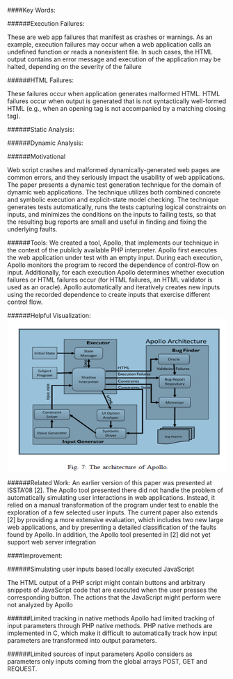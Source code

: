 ####Key Words:

######Execution Failures: 

These are web app failures that manifest as crashes or warnings. As an example, execution failures may occur when a web application calls an undefined function or reads a nonexistent file. In such cases, the HTML output contains an error message and execution of the application may be halted, depending on the severity of the failure

######HTML Failures: 

These failures occur when application generates malformed HTML. HTML failures occur when output is generated that is not syntactically well-formed HTML (e.g., when an opening tag is not accompanied by a matching closing tag).

######Static Analysis:

######Dynamic Analysis:


######Motivational 

Web script crashes and malformed dynamically-generated web pages are common errors, and they seriously impact the usability of web applications. The paper presents a dynamic test generation technique for the domain of dynamic web applications. The technique utilizes both combined concrete and symbolic execution and explicit-state model checking. The technique generates tests automatically, runs the tests capturing logical constraints on inputs, and minimizes the conditions on the inputs to failing tests, so that the resulting bug reports are small and useful in finding and fixing the underlying faults.

######Tools:
We created a tool, Apollo, that implements our technique in the context of the publicly available PHP interpreter. Apollo first executes the web application under test with an empty input. During each execution, Apollo monitors the program to record the dependence of control-flow on input. Additionally, for each execution Apollo determines whether execution failures or HTML failures occur (for HTML failures, an HTML validator is used as an oracle). Apollo automatically and iteratively creates new inputs using the recorded dependence to create inputs that exercise different control flow.

######Helpful Visualization:
 <img src="/imgs/Read2_img.png" height= 350 width=600>
 
######Related Work:
An earlier version of this paper was presented at ISSTA’08 [2]. The Apollo tool presented there did not handle the problem of automatically simulating user interactions in web applications. Instead, it relied on a manual transformation of the program under test to enable the exploration of a few selected user inputs. The current paper also extends [2] by providing a more extensive evaluation, which includes two new large web applications, and by presenting a detailed classification of the faults found by Apollo. In addition, the Apollo tool presented in [2] did not yet support web server integration

####Improvement:

######Simulating user inputs based locally executed JavaScript

The HTML output of a PHP script might contain buttons and arbitrary snippets of JavaScript code that are executed when the user presses the corresponding button. The actions that the JavaScript might perform were not analyzed by Apollo

######Limited tracking in native methods 
Apollo had limited tracking of input parameters through PHP native methods.
PHP native methods are implemented in C, which make it difficult to automatically track how input parameters are
transformed into output parameters.

######Limited sources of input parameters 
Apollo considers as parameters only inputs coming from the global arrays POST, GET and REQUEST.

